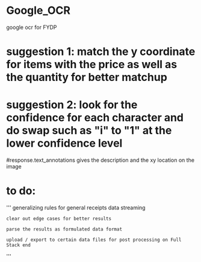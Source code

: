 # Google_OCR
google ocr for FYDP

# suggestion 1: match the y coordinate for items with the price as well as the quantity for better matchup

# suggestion 2: look for the confidence for each character and do swap such as "i" to "1" at the lower confidence level

#response.text_annotations gives the description and the xy location on the image
# to do:
'''
    generalizing rules for general receipts data streaming

    clear out edge cases for better results

    parse the results as formulated data format

    upload / export to certain data files for post processing on Full Stack end
     
'''